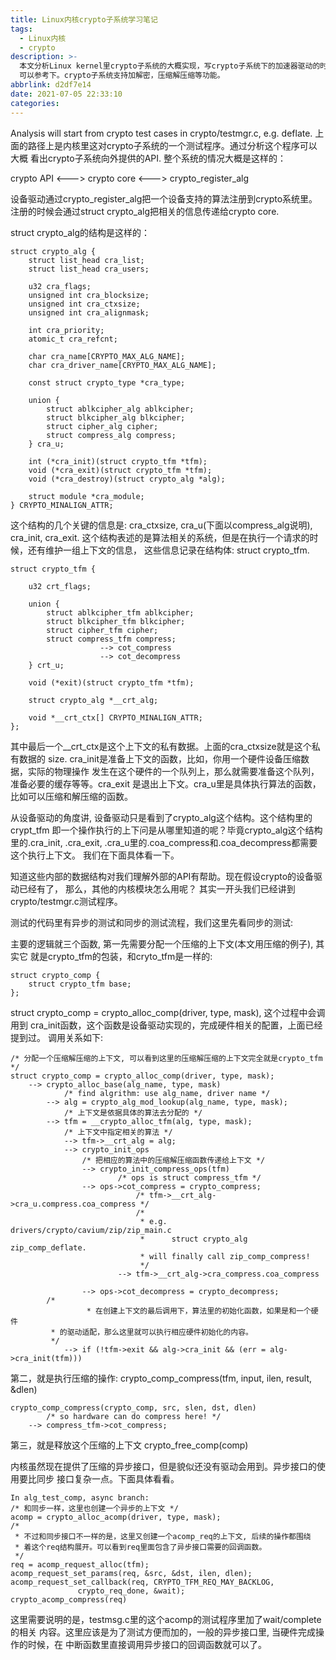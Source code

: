 ```yaml
---
title: Linux内核crypto子系统学习笔记
tags:
  - Linux内核
  - crypto
description: >-
  本文分析Linux kernel里crypto子系统的大概实现，写crypto子系统下的加速器驱动的时候
  可以参考下。crypto子系统支持加解密，压缩解压缩等功能。
abbrlink: d2df7e14
date: 2021-07-05 22:33:10
categories:
---
```


Analysis will start from crypto test cases in crypto/testmgr.c, e.g. deflate.
上面的路径上是内核里这对crypto子系统的一个测试程序。通过分析这个程序可以大概
看出crypto子系统向外提供的API. 整个系统的情况大概是这样的：

crypto API <---> crypto core <---> crypto_register_alg

设备驱动通过crypto_register_alg把一个设备支持的算法注册到crypto系统里。
注册的时候会通过struct crypto_alg把相关的信息传递给crypto core.

struct crypto_alg的结构是这样的：
```
struct crypto_alg {
	struct list_head cra_list;
	struct list_head cra_users;

	u32 cra_flags;
	unsigned int cra_blocksize;
	unsigned int cra_ctxsize;
	unsigned int cra_alignmask;

	int cra_priority;
	atomic_t cra_refcnt;

	char cra_name[CRYPTO_MAX_ALG_NAME];
	char cra_driver_name[CRYPTO_MAX_ALG_NAME];

	const struct crypto_type *cra_type;

	union {
		struct ablkcipher_alg ablkcipher;
		struct blkcipher_alg blkcipher;
		struct cipher_alg cipher;
		struct compress_alg compress;
	} cra_u;

	int (*cra_init)(struct crypto_tfm *tfm);
	void (*cra_exit)(struct crypto_tfm *tfm);
	void (*cra_destroy)(struct crypto_alg *alg);
	
	struct module *cra_module;
} CRYPTO_MINALIGN_ATTR;
```
这个结构的几个关键的信息是: cra_ctxsize, cra_u(下面以compress_alg说明), cra_init,
			    cra_exit.
这个结构表述的是算法相关的系统，但是在执行一个请求的时候，还有维护一组上下文的信息，
这些信息记录在结构体: struct crypto_tfm.
```
struct crypto_tfm {

	u32 crt_flags;
	
	union {
		struct ablkcipher_tfm ablkcipher;
		struct blkcipher_tfm blkcipher;
		struct cipher_tfm cipher;
		struct compress_tfm compress;
                    --> cot_compress
                    --> cot_decompress
	} crt_u;

	void (*exit)(struct crypto_tfm *tfm);
	
	struct crypto_alg *__crt_alg;

	void *__crt_ctx[] CRYPTO_MINALIGN_ATTR;
};
```
其中最后一个__crt_ctx是这个上下文的私有数据。上面的cra_ctxsize就是这个私有数据的
size. cra_init是准备上下文的函数，比如，你用一个硬件设备压缩数据，实际的物理操作
发生在这个硬件的一个队列上，那么就需要准备这个队列，准备必要的缓存等等。cra_exit
是退出上下文。cra_u里是具体执行算法的函数，比如可以压缩和解压缩的函数。

从设备驱动的角度讲, 设备驱动只是看到了crypto_alg这个结构。这个结构里的crypt_tfm
即一个操作执行的上下问是从哪里知道的呢？毕竟crypto_alg这个结构里的.cra_init,
.cra_exit, .cra_u里的.coa_compress和.coa_decompress都需要这个执行上下文。
我们在下面具体看一下。


知道这些内部的数据结构对我们理解外部的API有帮助。现在假设crypto的设备驱动已经有了，
那么，其他的内核模块怎么用呢？ 其实一开头我们已经讲到crypto/testmgr.c测试程序。

测试的代码里有异步的测试和同步的测试流程，我们这里先看同步的测试:

主要的逻辑就三个函数, 第一先需要分配一个压缩的上下文(本文用压缩的例子), 其实它
就是crypto_tfm的包装，和cryto_tfm是一样的:
```
struct crypto_comp {
	struct crypto_tfm base;
};
```
struct crypto_comp = crypto_alloc_comp(driver, type, mask), 这个过程中会调用到
cra_init函数，这个函数是设备驱动实现的，完成硬件相关的配置，上面已经提到过。
调用关系如下:
```
/* 分配一个压缩解压缩的上下文, 可以看到这里的压缩解压缩的上下文完全就是crypto_tfm */
struct crypto_comp = crypto_alloc_comp(driver, type, mask);
    --> crypto_alloc_base(alg_name, type, mask)
            /* find algrithm: use alg_name, driver name */
        --> alg = crypto_alg_mod_lookup(alg_name, type, mask);
            /* 上下文是依据具体的算法去分配的 */
        --> tfm = __crypto_alloc_tfm(alg, type, mask);
	        /* 上下文中指定相关的算法 */
            --> tfm->__crt_alg = alg;
            --> crypto_init_ops
	            /* 把相应的算法中的压缩解压缩函数传递给上下文 */
                --> crypto_init_compress_ops(tfm)
                        /* ops is struct compress_tfm */
	            --> ops->cot_compress = crypto_compress;
                            /* tfm->__crt_alg->cra_u.compress.coa_compress */ 
                            /*
                             * e.g. drivers/crypto/cavium/zip/zip_main.c
                             *      struct crypto_alg zip_comp_deflate.
                             * will finally call zip_comp_compress!
                             */
                        --> tfm->__crt_alg->cra_compress.coa_compress

	            --> ops->cot_decompress = crypto_decompress;
		/*
                 * 在创建上下文的最后调用下，算法里的初始化函数，如果是和一个硬件
		 * 的驱动适配，那么这里就可以执行相应硬件初始化的内容。
		 */
            --> if (!tfm->exit && alg->cra_init && (err = alg->cra_init(tfm)))
```

第二，就是执行压缩的操作:
crypto_comp_compress(tfm, input, ilen, result, &dlen)
```
crypto_comp_compress(crypto_comp, src, slen, dst, dlen)
        /* so hardware can do compress here! */
    --> compress_tfm->cot_compress;
```

第三，就是释放这个压缩的上下文
crypto_free_comp(comp)

内核虽然现在提供了压缩的异步接口，但是貌似还没有驱动会用到。异步接口的使用要比同步
接口复杂一点。下面具体看看。

```
In alg_test_comp, async branch:
/* 和同步一样，这里也创建一个异步的上下文 */
acomp = crypto_alloc_acomp(driver, type, mask);
/*
 * 不过和同步接口不一样的是，这里又创建一个acomp_req的上下文, 后续的操作都围绕
 * 着这个req结构展开。可以看到req里面包含了异步接口需要的回调函数。
 */
req = acomp_request_alloc(tfm);
acomp_request_set_params(req, &src, &dst, ilen, dlen);
acomp_request_set_callback(req, CRYPTO_TFM_REQ_MAY_BACKLOG,
			   crypto_req_done, &wait);
crypto_acomp_compress(req)
```
这里需要说明的是，testmsg.c里的这个acomp的测试程序里加了wait/complete的相关
内容。这里应该是为了测试方便而加的，一般的异步接口里, 当硬件完成操作的时候，在
中断函数里直接调用异步接口的回调函数就可以了。

